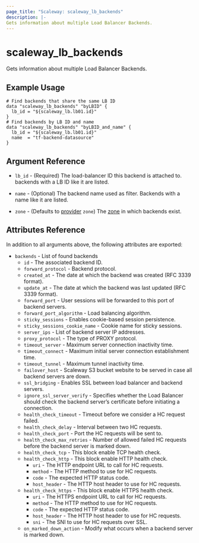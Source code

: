 ```yaml
---
page_title: "Scaleway: scaleway_lb_backends"
description: |-
Gets information about multiple Load Balancer Backends.
---
```


# scaleway_lb_backends

Gets information about multiple Load Balancer Backends.

## Example Usage

```hcl
# Find backends that share the same LB ID
data "scaleway_lb_backends" "byLBID" {
  lb_id = "${scaleway_lb.lb01.id}"
}
# Find backends by LB ID and name
data "scaleway_lb_backends" "byLBID_and_name" {
  lb_id = "${scaleway_lb.lb01.id}"
  name  = "tf-backend-datasource"
}
```

## Argument Reference

- `lb_id` - (Required) The load-balancer ID this backend is attached to. backends with a LB ID like it are listed.

- `name` - (Optional) The backend name used as filter. Backends with a name like it are listed.

- `zone` - (Defaults to [provider](../index.md#zone) `zone`) The [zone](../guides/regions_and_zones.md#zones) in which backends exist.

## Attributes Reference

In addition to all arguments above, the following attributes are exported:

- `backends` - List of found backends
    - `id` - The associated backend ID.
    - `forward_protocol` - Backend protocol.
    - `created_at` - The date at which the backend was created (RFC 3339 format).
    - `update_at` - The date at which the backend was last updated (RFC 3339 format).
    - `forward_port` - User sessions will be forwarded to this port of backend servers.
    - `forward_port_algorithm` - Load balancing algorithm.
    - `sticky_sessions` - Enables cookie-based session persistence.
    - `sticky_sessions_cookie_name` - Cookie name for sticky sessions.
    - `server_ips` - List of backend server IP addresses.
    - `proxy_protocol` - The type of PROXY protocol.
    - `timeout_server` - Maximum server connection inactivity time.
    - `timeout_connect` - Maximum initial server connection establishment time.
    - `timeout_tunnel` - Maximum tunnel inactivity time.
    - `failover_host` - Scaleway S3 bucket website to be served in case all backend servers are down.
    - `ssl_bridging` - Enables SSL between load balancer and backend servers.
    - `ignore_ssl_server_verify` - Specifies whether the Load Balancer should check the backend server’s certificate before initiating a connection.
    - `health_check_timeout` - Timeout before we consider a HC request failed.
    - `health_check_delay` - Interval between two HC requests.
    - `health_check_port` - Port the HC requests will be sent to.
    - `health_check_max_retries` - Number of allowed failed HC requests before the backend server is marked down.
    - `health_check_tcp` - This block enable TCP health check.
    - `health_check_http` - This block enable HTTP health check.
        - `uri` - The HTTP endpoint URL to call for HC requests.
        - `method` - The HTTP method to use for HC requests.
        - `code` - The expected HTTP status code.
        - `host_header` -  The HTTP host header to use for HC requests.
    - `health_check_https` - This block enable HTTPS health check.
        - `uri` - The HTTPS endpoint URL to call for HC requests.
        - `method` - The HTTP method to use for HC requests.
        - `code` - The expected HTTP status code.
        - `host_header` - The HTTP host header to use for HC requests.
        - `sni` - The SNI to use for HC requests over SSL.
    - `on_marked_down_action` - Modify what occurs when a backend server is marked down.
